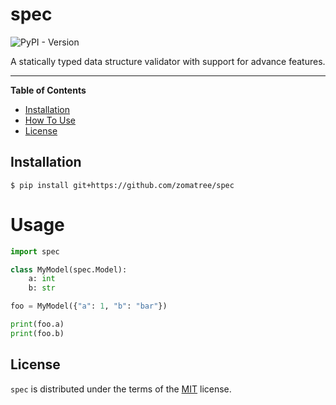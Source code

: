 # spec

![PyPI - Version](https://img.shields.io/badge/python-3.11-%231182c3)

A statically typed data structure validator with support for advance features.

-----

**Table of Contents**

- [Installation](#installation)
- [How To Use](#usage)
- [License](#license)

## Installation

```console
$ pip install git+https://github.com/zomatree/spec
```

# Usage

```python
import spec

class MyModel(spec.Model):
    a: int
    b: str

foo = MyModel({"a": 1, "b": "bar"})

print(foo.a)
print(foo.b)
```

## License

`spec` is distributed under the terms of the [MIT](https://spdx.org/licenses/MIT.html) license.
